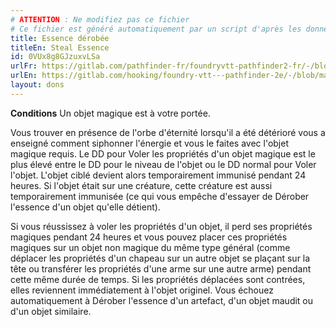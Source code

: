 ```yaml
---
# ATTENTION : Ne modifiez pas ce fichier
# Ce fichier est généré automatiquement par un script d'après les données du module Foundry VTT officiel et de sa traduction
title: Essence dérobée
titleEn: Steal Essence
id: 0VUx8g8GJzuxvLSa
urlFr: https://gitlab.com/pathfinder-fr/foundryvtt-pathfinder2-fr/-/blob/master/data/feats/0VUx8g8GJzuxvLSa.htm
urlEn: https://gitlab.com/hooking/foundry-vtt---pathfinder-2e/-/blob/master/packs/data/feats.db/steal-essence.json
layout: dons
---
```

**Conditions** Un objet magique est à votre portée.

Vous trouver en présence de l'orbe d'éternité lorsqu'il a été détérioré vous a enseigné comment siphonner l'énergie et vous le faites avec l'objet magique requis. Le DD pour Voler les propriétés d'un objet magique est le plus élevé entre le DD pour le niveau de l'objet ou le DD normal pour Voler l'objet. L'objet ciblé devient alors temporairement immunisé pendant 24 heures. Si l'objet était sur une créature, cette créature est aussi temporairement immunisée (ce qui vous empêche d'essayer de Dérober l'essence d'un objet qu'elle détient).

Si vous réussissez à voler les propriétés d'un objet, il perd ses propriétés magiques pendant 24 heures et vous pouvez placer ces propriétés magiques sur un objet non magique du même type général (comme déplacer les propriétés d'un chapeau sur un autre objet se plaçant sur la tête ou transférer les propriétés d'une arme sur une autre arme) pendant cette même durée de temps. Si les propriétés déplacées sont contrées, elles reviennent immédiatement à l'objet originel. Vous échouez automatiquement à Dérober l'essence d'un artefact, d'un objet maudit ou d'un objet similaire.
